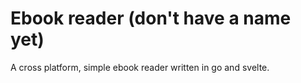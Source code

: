 # Ebook reader (don't have a name yet)
A cross platform, simple ebook reader written in go and svelte.
